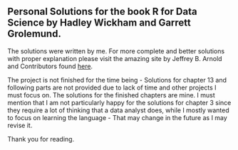 ## Personal Solutions for the book R for Data Science by Hadley Wickham and Garrett Grolemund.

The solutions were written by me. For more complete and better solutions with proper explanation please visit the amazing site by Jeffrey B. Arnold and Contributors found [here](https://jrnold.github.io/r4ds-exercise-solutions/).

The project is not finished for the time being - Solutions for chapter 13 and following parts are not provided due to lack of time and other projects I must focus on. The solutions for the finished chapters are mine. I must mention that I am not particularly happy for the solutions for chapter 3 since they require a lot of thinking that a data analyst does, while I mostly wanted to focus on learning the language - That may change in the future as I may revise it.

Thank you for reading.
